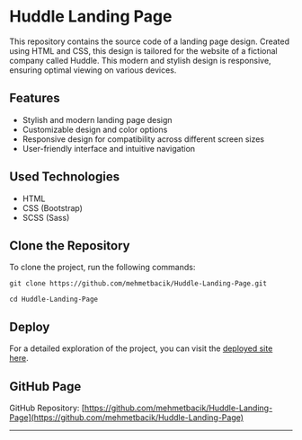 # Huddle Landing Page

This repository contains the source code of a landing page design. Created using HTML and CSS, this design is tailored for the website of a fictional company called Huddle. This modern and stylish design is responsive, ensuring optimal viewing on various devices.


## Features

- Stylish and modern landing page design
- Customizable design and color options
- Responsive design for compatibility across different screen sizes
- User-friendly interface and intuitive navigation

## Used Technologies

- HTML
- CSS (Bootstrap)
- SCSS (Sass)

## Clone the Repository

To clone the project, run the following commands:

```
git clone https://github.com/mehmetbacik/Huddle-Landing-Page.git
```
```
cd Huddle-Landing-Page
```

## Deploy

For a detailed exploration of the project, you can visit the [deployed site here](https://huddle-landing-page-mbck00.vercel.app/).

## GitHub Page

GitHub Repository: [https://github.com/mehmetbacik/Huddle-Landing-Page](https://github.com/mehmetbacik/Huddle-Landing-Page)

---
